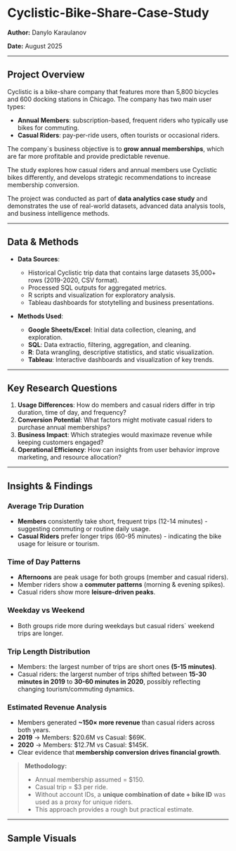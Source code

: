 # Cyclistic-Bike-Share-Case-Study

**Author:** Danylo Karaulanov

**Date:** August 2025

--- 

## Project Overview 
Cyclistic is a bike-share company that features more than 5,800 bicycles and 600 docking stations in Chicago. The company has two main user types:
- **Annual Members**: subscription-based, frequent riders who typically use bikes for commuting.
- **Casual Riders**: pay-per-ride users, often tourists or occasional riders. 

The company`s business objective is to **grow annual memberships**, which are far more profitable and provide predictable revenue. 

The study explores how casual riders and annual members use Cyclistic bikes differently, and develops strategic recommendations to increase membership conversion.

The project was conducted as part of **data analytics case study** and demonstrates the use of real-world datasets, advanced data analysis  tools, and business intelligence methods.  

---

## Data & Methods 
- **Data Sources**:
  - Historical Cyclistic trip data that contains large datasets 35,000+ rows (2019-2020, CSV format).
  - Processed SQL outputs for aggregated metrics.
  - R scripts and visualization for exploratory analysis.
  - Tableau dashboards for stotytelling and business presentations.

 - **Methods Used**:
   - **Google Sheets/Excel**: Initial data collection, cleaning, and exploration.
   - **SQL**: Data extractio, filtering, aggregation, and cleaning.
   - **R**: Data wrangling, descriptive statistics, and static visualization.
   - **Tableau**: Interactive dashboards and visualization of key trends.

  ---

  ## Key Research Questions
  1. **Usage Differences**: How do members and casual riders differ in trip duration, time of day, and frequency?
  2. **Conversion Potential**: What factors might motivate casual riders to purchase annual memberships?
  3. **Business Impact**: Which strategies would maximaze revenue while keeping customers engaged?
  4. **Operational Efficiency**: How can insights from user behavior improve marketing, and resource allocation?

---

## Insights & Findings

### Average Trip Duration
- **Members** consistently take short, frequent trips (12-14 minutes) - suggesting commuting or routine daily usage.
- **Casual Riders** prefer longer trips (60-95 minutes) - indicating the bike usage for leisure or tourism.

### Time of Day Patterns
- **Afternoons** are peak usage for both groups (member and casual riders).
- Member riders show a **commuter patterns** (morning & evening spikes).
- Casual riders show more **leisure-driven peaks**.

### Weekday vs Weekend
- Both groups ride more during weekdays but casual riders` weekend trips are longer.

### Trip Length Distribution
- Members: the largest number of trips are short ones **(5-15 minutes)**.
- Casual riders: the largerst number of trips shifted between **15-30 minutes in 2019** to **30-60 minutes in 2020**, possibly reflecting changing tourism/commuting dynamics.

### Estimated Revenue Analysis
- Members generated **~150× more revenue** than casual riders across both years.
- **2019** → Members: $20.6M vs Casual: $69K.
- **2020** → Members: $12.7M vs Casual: $145K.
- Clear evidence that **membership conversion drives financial growth**.

>**Methodology:**
> - Annual membership assumed = $150.
> - Casual trip = $3 per ride.
> - Without account IDs, a **unique combination of date + bike ID** was used as a proxy for unique riders.
> - This approach provides a rough but practical estimate.

---

## Sample Visuals 
